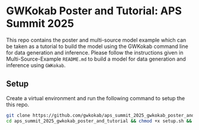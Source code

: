 # GWKokab Poster and Tutorial: APS Summit 2025

This repo contains the poster and multi-source model example which can be taken as a tutorial to build the model using the GWKokab command line for data generation and inference. Please follow the instructions given in Multi-Source-Example `README.md` to build a model for data generation and inference using `GWKokab`.

## Setup

Create a virtual environment and run the following command to setup the this repo.

```bash
git clone https://github.com/gwkokab/aps_summit_2025_gwkokab_poster_and_tutorial.git --depth 1
cd aps_summit_2025_gwkokab_poster_and_tutorial && chmod +x setup.sh && ./setup.sh
```
